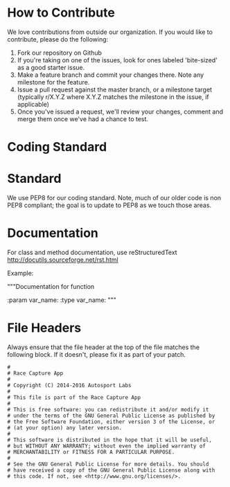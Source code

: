 How to Contribute
=================

We love contributions from outside our
organization.   If you would like to contribute, please do the
following:

1. Fork our repository on Github
2. If you're taking on one of the issues, look for ones labeled 'bite-sized' as a good starter issue.
2. Make a feature branch and commit your changes there. Note any milestone for the feature.
3. Issue a pull request against the master branch, or a milestone target (typically r/X.Y.Z where X.Y.Z matches the milestone in the issue, if applicable) 
4. Once you've issued a request, we'll review your changes, comment and merge them once we've had a chance to test.


Coding Standard
===============

# Standard

We use PEP8 for our coding standard. Note, much of our older code is non PEP8 compliant; the goal is to update to PEP8 as we touch those areas.

# Documentation 
For class and method documentation, use reStructuredText http://docutils.sourceforge.net/rst.html

Example: 

"""Documentation for function

:param var_name: <parameter description>
:type var_name: <type of param>
"""

File Headers
============

Always ensure that the file header at the top of the file matches the
following block. If it doesn't, please fix it as part of your patch.

```
#
# Race Capture App
#
# Copyright (C) 2014-2016 Autosport Labs
#
# This file is part of the Race Capture App
#
# This is free software: you can redistribute it and/or modify it
# under the terms of the GNU General Public License as published by
# the Free Software Foundation, either version 3 of the License, or
# (at your option) any later version.
#
# This software is distributed in the hope that it will be useful,
# but WITHOUT ANY WARRANTY; without even the implied warranty of
# MERCHANTABILITY or FITNESS FOR A PARTICULAR PURPOSE.
#
# See the GNU General Public License for more details. You should
# have received a copy of the GNU General Public License along with
# this code. If not, see <http://www.gnu.org/licenses/>.
```

